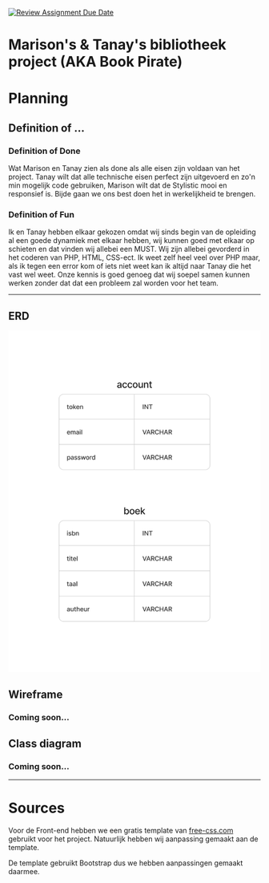 [![Review Assignment Due Date](https://classroom.github.com/assets/deadline-readme-button-24ddc0f5d75046c5622901739e7c5dd533143b0c8e959d652212380cedb1ea36.svg)](https://classroom.github.com/a/Rouxz_oS)

# Marison's & Tanay's bibliotheek project (AKA Book Pirate)
# Planning
## Definition of ...
### Definition of Done
Wat Marison en Tanay zien als done als alle eisen zijn voldaan van het project.
Tanay wilt dat alle technische eisen perfect zijn uitgevoerd en zo'n min mogelijk code gebruiken,
Marison wilt dat de Stylistic mooi en responsief is. Bijde gaan we ons best doen het in werkelijkheid te brengen.
### Definition of Fun
Ik en Tanay hebben elkaar gekozen omdat wij sinds begin van de opleiding al een goede dynamiek met elkaar hebben,
wij kunnen goed met elkaar op schieten en dat vinden wij allebei een MUST.
Wij zijn allebei gevorderd in het coderen van PHP,
HTML, CSS-ect. Ik weet zelf heel veel over PHP maar,
als ik tegen een error kom of iets niet weet kan ik altijd naar Tanay die het vast wel weet.
Onze kennis is goed genoeg dat wij soepel samen kunnen werken zonder dat dat een probleem zal worden voor het team.
___
## ERD
![ERD](ERD%202.png "ERD")
## Wireframe
### Coming soon...
## Class diagram
### Coming soon...
___
# Sources
Voor de Front-end hebben we een gratis template van
[free-css.com](https://www.free-css.com/free-css-templates/page280/dbi "free-css.com")
gebruikt voor het project. Natuurlijk hebben wij aanpassing gemaakt aan de template.

De template gebruikt Bootstrap dus we hebben aanpassingen gemaakt daarmee.